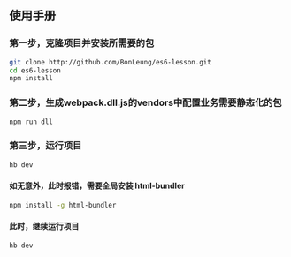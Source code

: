 ## 使用手册

### 第一步，克隆项目并安装所需要的包

```sh
git clone http://github.com/BonLeung/es6-lesson.git
cd es6-lesson
npm install
```

### 第二步，生成webpack.dll.js的vendors中配置业务需要静态化的包

```sh
npm run dll
```

### 第三步，运行项目

```sh
hb dev
```

####  如无意外，此时报错，需要全局安装 html-bundler

```sh
npm install -g html-bundler
```

####  此时，继续运行项目

```sh
hb dev
```
